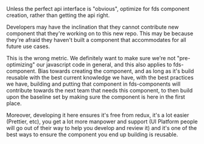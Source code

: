 Unless the perfect api interface is "obvious", optimize for fds component creation, rather than getting the api right.

Developers may have the inclination that they cannot contribute new component that they're working on to this new repo. This may be because they're afraid they haven't built a component that accommodates for all future use cases.

This is the wrong metric. We definitely want to make sure we're not "pre-optimizing" our javascript code in general, and this also applies to fds-component. Bias towards creating the component, and as long as it's build reusable with the best current knowledge we have, with the best practices we have, building and putting that component in fds-components will contribute towards the next team that needs this component, to then build upon the baseline set by making sure the component is here in the first place.

Moreover, developing it here ensures it's free from redux, it's a lot easier (Prettier, etc), you get a lot more manpower and support (UI Platform people will go out of their way to help you develop and review it) and it's one of the best ways to ensure the component you end up building is reusable.
